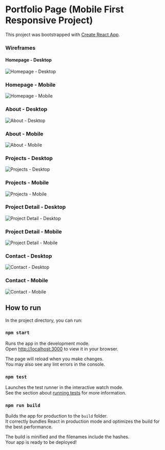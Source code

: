 # Portfolio Page (Mobile First Responsive Project)

This project was bootstrapped with [Create React App](https://github.com/facebook/create-react-app).

### Wireframes

#### Homepage - Desktop
![Homepage - Desktop](https://user-images.githubusercontent.com/33559193/234379608-6e52010f-9250-47f3-8f93-83baf0e2b3da.png)

### Homepage - Mobile
![Homepage - Mobile](https://user-images.githubusercontent.com/33559193/234379768-93287839-8ec3-4033-afc8-328089f30f23.png)

### About - Desktop
![About - Desktop](https://user-images.githubusercontent.com/33559193/234379822-0b47dfff-60e6-4f44-b123-c8bbe0458cda.png)

### About - Mobile
![About - Mobile](https://user-images.githubusercontent.com/33559193/234379865-88fd5808-468d-4397-813a-f73b9b665c51.png)

### Projects - Desktop
![Projects - Desktop](https://user-images.githubusercontent.com/33559193/234379920-5fd4b672-4d4e-470b-ae9a-0e7c9e4e9d24.png)

### Projects - Mobile
![Projects - Mobile](https://user-images.githubusercontent.com/33559193/234379972-31bf4927-f577-4e69-b0c5-27e93df83fd4.png)

### Project Detail - Desktop
![Project Detail - Desktop](https://user-images.githubusercontent.com/33559193/234380041-705a75e6-77a6-47ec-80ec-ead81b5c4f36.png)

### Project Detail - Mobile
![Project Detail - Mobile](https://user-images.githubusercontent.com/33559193/234380099-ae7d43fd-c7de-47e9-8716-f6778a84670d.png)

### Contact - Desktop
![Contact - Desktop](https://user-images.githubusercontent.com/33559193/234380172-a5ef9609-1dd4-4cb9-946c-7eb25d09e860.png)

### Contact - Mobile
![Contact - Mobile](https://user-images.githubusercontent.com/33559193/234380218-1e75fed6-3803-419e-9b86-b9ef3480d6b0.png)

## How to run

In the project directory, you can run:

### `npm start`

Runs the app in the development mode.\
Open [http://localhost:3000](http://localhost:3000) to view it in your browser.

The page will reload when you make changes.\
You may also see any lint errors in the console.

### `npm test`

Launches the test runner in the interactive watch mode.\
See the section about [running tests](https://facebook.github.io/create-react-app/docs/running-tests) for more information.

### `npm run build`

Builds the app for production to the `build` folder.\
It correctly bundles React in production mode and optimizes the build for the best performance.

The build is minified and the filenames include the hashes.\
Your app is ready to be deployed!
